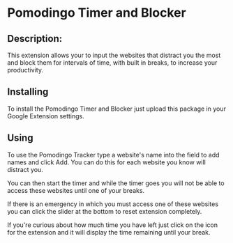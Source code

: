 # Pomodingo Timer and Blocker

## Description:
This extension allows your to input the websites that distract you the most and block them for intervals of time, with
built in breaks, to increase your productivity.

## Installing
To install the Pomodingo Timer and Blocker just upload this package in your Google Extension settings.

## Using
To use the Pomodingo Tracker type a website's name into the field to add names and click Add. You can do this for each
website you know will distract you.

You can then start the timer and while the timer goes you will not be able to access these websites until one of your
breaks.

If there is an emergency in which you must access one of these websites you can click the slider at the bottom to reset
extension completely.

If you're curious about how much time you have left just click on the icon for the extension and it will display the time
remaining until your break.
